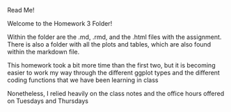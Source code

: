 Read Me!

Welcome to the Homework 3 Folder!

Within the folder are the .md, .rmd, and the .html files with the assignment. There is also a folder with all the plots and tables, which are also found within the markdown file.

This homework took a bit more time than the first two, but it is becoming easier to work my way through the different ggplot types and the different coding functions that we have been learning in class

Nonetheless, I relied heavily on the class notes and the office hours offered on Tuesdays and Thursdays
